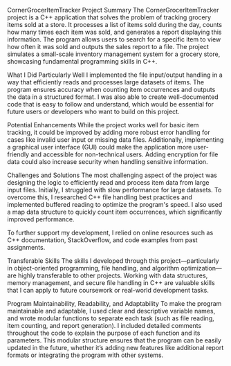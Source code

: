 CornerGrocerItemTracker
Project Summary
The CornerGrocerItemTracker project is a C++ application that solves the problem of tracking grocery items sold at a store. It processes a list of items sold during the day, counts how many times each item was sold, and generates a report displaying this information. The program allows users to search for a specific item to view how often it was sold and outputs the sales report to a file. The project simulates a small-scale inventory management system for a grocery store, showcasing fundamental programming skills in C++.

What I Did Particularly Well
I implemented the file input/output handling in a way that efficiently reads and processes large datasets of items. The program ensures accuracy when counting item occurrences and outputs the data in a structured format. I was also able to create well-documented code that is easy to follow and understand, which would be essential for future users or developers who want to build on this project.

Potential Enhancements
While the project works well for basic item tracking, it could be improved by adding more robust error handling for cases like invalid user input or missing data files. Additionally, implementing a graphical user interface (GUI) could make the application more user-friendly and accessible for non-technical users. Adding encryption for file data could also increase security when handling sensitive information.

Challenges and Solutions
The most challenging aspect of the project was designing the logic to efficiently read and process item data from large input files. Initially, I struggled with slow performance for large datasets. To overcome this, I researched C++ file handling best practices and implemented buffered reading to optimize the program's speed. I also used a map data structure to quickly count item occurrences, which significantly improved performance.

To further support my development, I relied on online resources such as C++ documentation, StackOverflow, and code examples from past assignments.

Transferable Skills
The skills I developed through this project—particularly in object-oriented programming, file handling, and algorithm optimization—are highly transferable to other projects. Working with data structures, memory management, and secure file handling in C++ are valuable skills that I can apply to future coursework or real-world development tasks.

Program Maintainability, Readability, and Adaptability
To make the program maintainable and adaptable, I used clear and descriptive variable names, and wrote modular functions to separate each task (such as file reading, item counting, and report generation). I included detailed comments throughout the code to explain the purpose of each function and its parameters. This modular structure ensures that the program can be easily updated in the future, whether it’s adding new features like additional report formats or integrating the program with other systems.
